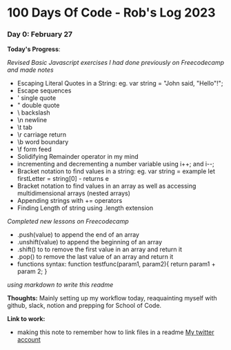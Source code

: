 # 100 Days Of Code - Rob's Log 2023

### Day 0: February 27 

**Today's Progress**: 

*Revised Basic Javascript exercises I had done previously on Freecodecamp and made notes*

* Escaping Literal Quotes in a String: eg. var string = "John said, \"Hello\"!";
* Escape sequences 
* \'	single quote
* \"	double quote
* \\	backslash
* \n	newline
* \t	tab
* \r	carriage return
* \b	word boundary
* \f	form feed
* Solidifying Remainder operator in my mind
* incrementing and decrementing a number variable using i++; and i--;
* Bracket notation to find values in a string: eg. var string = example let firstLetter = string[0] - returns e
* Bracket notation to find values in an array as well as accessing multidimensional arrays (nested arrays)
* Appending strings with += operators
* Finding Length of string using .length extension

*Completed new lessons on Freecodecamp*
* .push(value) to append the end of an array
* .unshift(value) to append the beginning of an array
* .shift() to to remove the first value in an array and return it
* .pop() to remove the last value of an array and return it
* functions syntax: function testfunc(param1, param2){
return param1 + param 2;
 }
 
*using markdown to write this readme*


**Thoughts:** 
Mainly setting up my workflow today, reaquainting myself with github, slack, notion and prepping for School of Code.

**Link to work:** 
* making this note to remember how to link files in a readme [My twitter account](https://twitter.com/Despirito)


